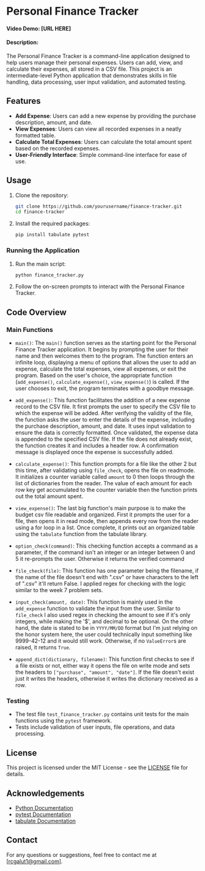 # Personal Finance Tracker

#### Video Demo:  [URL HERE]
#### Description:
The Personal Finance Tracker is a command-line application designed to help users manage their personal expenses. Users can add, view, and calculate their expenses, all stored in a CSV file. This project is an intermediate-level Python application that demonstrates skills in file handling, data processing, user input validation, and automated testing.

## Features

- **Add Expense**: Users can add a new expense by providing the purchase description, amount, and date.
- **View Expenses**: Users can view all recorded expenses in a neatly formatted table.
- **Calculate Total Expenses**: Users can calculate the total amount spent based on the recorded expenses.
- **User-Friendly Interface**: Simple command-line interface for ease of use.

## Usage
1. Clone the repository:
    ```sh
    git clone https://github.com/yourusername/finance-tracker.git
    cd finance-tracker
    ```

2. Install the required packages:
    ```sh
    pip install tabulate pytest
    ```

### Running the Application

1. Run the main script:
    ```sh
    python finance_tracker.py
    ```

2. Follow the on-screen prompts to interact with the Personal Finance Tracker.
## Code Overview

### Main Functions

- `main()`:  The `main()` function serves as the starting point for the Personal Finance Tracker application. It begins by prompting the user for their name and then welcomes them to the program. The function enters an infinite loop, displaying a menu of options that allows the user to add an expense, calculate the total expenses, view all expenses, or exit the program. Based on the user's choice, the appropriate function (`add_expense()`, `calculate_expense()`, `view_expense()`) is called. If the user chooses to exit, the program terminates with a goodbye message.
  
- `add_expense()`: This function facilitates the addition of a new expense record to the CSV file. It first prompts the user to specify the CSV file to which the expense will be added. After verifying the validity of the file, the function asks the user to enter the details of the expense, including the purchase description, amount, and date. It uses input validation to ensure the data is correctly formatted. Once validated, the expense data is appended to the specified CSV file. If the file does not already exist, the function creates it and includes a header row. A confirmation message is displayed once the expense is successfully added.

- `calculate_expense()`: This function prompts for a file like the other 2 but this time, after validating using `file_check`, opens the file on readmode. It initializes a counter variable called `amount` to 0 then loops through the list of dictionaries from the reader. The value of each amount for each row key get accumulated to the counter variable then the function prints out the total amount spent.
  
- `view_expense()`: The last big function's main purpose is to make the budget csv file readable and organized. First it prompts the user for a file, then opens it in read mode, then appends every row from the reader using a for loop in a list. Once complete, it prints out an organized table using the `tabulate` function from the tabulate library.
  
- `option_check(command)`: This checking function accepts a command as a parameter, if the command isn't an integer or an integer between 0 and 5 it re-prompts the user. Otherwise it returns the verified command
  
- `file_check(file)`: This function has one parameter being the filename, if the name of the file doesn't end with ".csv" or have characters to the left of ".csv" it'll return False. I applied regex for checking with the logic similar to the week 7 problem sets.
  
- `input_check(amount, date)`: This function is mainly used in the `add_expense` function to validate the input from the user. Similar to `file_check` I also used regex in checking the amount to see if it's only integers, while making the '$', and decimal to be optional. On the other hand, the date is stated to be in `YYYY/MM/DD` format but I'm just relying on the honor system here, the user could technically input something like 9999-42-12 and it would still work. Otherwise, if no `ValueError`s are raised, it returns `True`.
  
- `append_dict(dictionary, filename)`: This function first checks to see if a file exists or not, either way it opens the file on write mode and sets the headers to `["purchase", "amount", "date"]`. If the file doesn't exist just it writes the headers, otherwise it writes the dictionary received as a row.

### Testing

- The test file `test_finance_tracker.py` contains unit tests for the main functions using the `pytest` framework.
- Tests include validation of user inputs, file operations, and data processing.

## License

This project is licensed under the MIT License - see the [LICENSE](LICENSE) file for details.

## Acknowledgements

- [Python Documentation](https://docs.python.org/3/)
- [pytest Documentation](https://docs.pytest.org/en/latest/)
- [tabulate Documentation](https://pypi.org/project/tabulate/)

## Contact

For any questions or suggestions, feel free to contact me at [rcgalut1@gmail.com].
